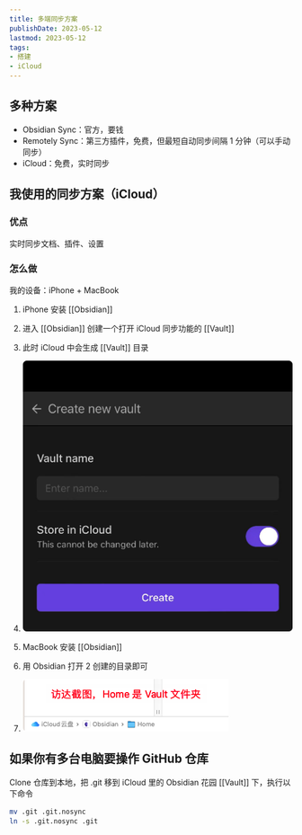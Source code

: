 ```yaml
---
title: 多端同步方案
publishDate: 2023-05-12
lastmod: 2023-05-12
tags:
- 搭建
- iCloud
---
```


## 多种方案

- Obsidian Sync：官方，要钱
- Remotely Sync：第三方插件，免费，但最短自动同步间隔 1 分钟（可以手动同步）
- iCloud：免费，实时同步

## 我使用的同步方案（iCloud）

### 优点

实时同步文档、插件、设置

### 怎么做

我的设备：iPhone + MacBook

1. iPhone 安装 [[Obsidian]]
2. 进入 [[Obsidian]] 创建一个打开 iCloud 同步功能的 [[Vault]]
  1. 此时 iCloud 中会生成 [[Vault]] 目录
  2. ![sync-create-new-vault](https://raw.githubusercontent.com/11ze/static/main/images/sync-create-new-vault.png)

3. MacBook 安装 [[Obsidian]]
4. 用 Obsidian 打开 2 创建的目录即可
  1. ![sync-created-vault](https://raw.githubusercontent.com/11ze/static/main/images/sync-created-vault.png)

## 如果你有多台电脑要操作 GitHub 仓库

Clone 仓库到本地，把 .git 移到 iCloud 里的 Obsidian 花园 [[Vault]] 下，执行以下命令

```bash
mv .git .git.nosync
ln -s .git.nosync .git
```
